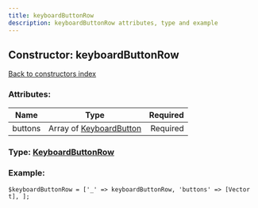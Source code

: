 ```yaml
---
title: keyboardButtonRow
description: keyboardButtonRow attributes, type and example
---
```

## Constructor: keyboardButtonRow  
[Back to constructors index](index.md)



### Attributes:

| Name     |    Type       | Required |
|----------|:-------------:|---------:|
|buttons|Array of [KeyboardButton](../types/KeyboardButton.md) | Required|



### Type: [KeyboardButtonRow](../types/KeyboardButtonRow.md)


### Example:

```
$keyboardButtonRow = ['_' => keyboardButtonRow, 'buttons' => [Vector t], ];
```